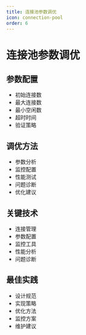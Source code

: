 ```yaml
---
title: 连接池参数调优
icon: connection-pool
order: 6
---
```


# 连接池参数调优

## 参数配置
- 初始连接数
- 最大连接数
- 最小空闲数
- 超时时间
- 验证策略

## 调优方法
- 参数分析
- 监控配置
- 性能测试
- 问题诊断
- 优化建议

## 关键技术
- 连接管理
- 参数配置
- 监控工具
- 性能分析
- 问题诊断

## 最佳实践
- 设计规范
- 实现策略
- 优化方法
- 监控方案
- 维护建议
